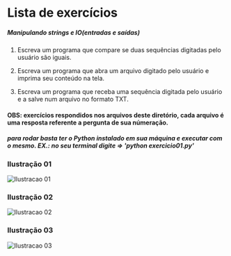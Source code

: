# Lista de exercícios 

##### Manipulando strings e IO(entradas e saídas)

1. Escreva um programa que compare se duas sequências digitadas pelo usuário são iguais. 

2. Escreva um programa que abra um arquivo digitado pelo usuário e imprima seu conteúdo na tela. 

3. Escreva um programa que receba uma sequência digitada pelo usuário e a salve num arquivo no formato TXT. 





#### OBS: exercícios respondidos nos arquivos deste diretório, cada arquivo é uma resposta referente a pergunta de sua númeração. 

##### para rodar basta ter o Python instalado em sua máquina e executar com o mesmo. EX.: no seu terminal digite => 'python exercicio01.py'





### Ilustração 01
![Ilustracao 01](https://image.ibb.co/gt1OXJ/ilustracao00.png)

### Ilustração 02
![Ilustracao 02](https://image.ibb.co/hmBCRd/ilustracao01.png)

### Ilustração 03
![Ilustracao 03](https://image.ibb.co/meHK6d/ilustracao02.png)
